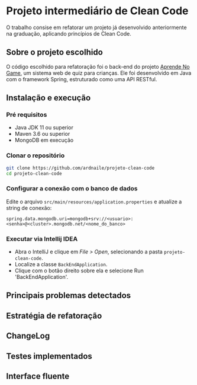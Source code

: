# Projeto intermediário de Clean Code

 O trabalho consise em refatorar um projeto já desenvolvido anteriormente na graduação, aplicando princípios de Clean Code.

## Sobre o projeto escolhido

O código escolhido para refatoração foi o back-end do projeto [Aprende No Game](https://github.com/ardnaile/projeto-integrador-web), um sistema web de quiz para crianças. Ele foi desenvolvido em Java com o framework Spring, estruturado como uma API RESTful.

## Instalação e execução

### Pré requisitos

- Java JDK 11 ou superior
- Maven 3.6 ou superior
- MongoDB em execução

### Clonar o repositório

```bash
git clone https://github.com/ardnaile/projeto-clean-code
cd projeto-clean-code
```

### Configurar a conexão com o banco de dados
Edite o arquivo `src/main/resources/application.properties` e atualize a string de conexão:
```
spring.data.mongodb.uri=mongodb+srv://<usuario>:<senha>@<cluster>.mongodb.net/<nome_do_banco>
```


### Executar via Intellij IDEA
- Abra o IntelliJ e clique em *File > Open*, selecionando a pasta `projeto-clean-code`.
- Localize a classe `BackEndApplication`.
- Clique com o botão direito sobre ela e selecione Run 'BackEndApplication'.


## Principais problemas detectados

## Estratégia de refatoração

## ChangeLog

## Testes implementados

## Interface fluente

